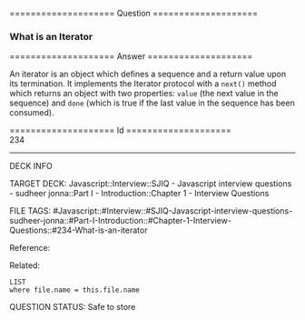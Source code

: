 ==================== Question ====================  

### What is an Iterator  

==================== Answer ====================  

An iterator is an object which defines a sequence and a return value upon its
termination. It implements the Iterator protocol with a `next()` method which
returns an object with two properties: `value` (the next value in the sequence)
and `done` (which is true if the last value in the sequence has been consumed).

==================== Id ====================  
234
<!--ID: 1707879868023-->

---

DECK INFO

TARGET DECK: Javascript::Interview::SJIQ - Javascript interview questions - sudheer jonna::Part I - Introduction::Chapter 1 - Interview Questions

FILE TAGS: #Javascript::#Interview::#SJIQ-Javascript-interview-questions-sudheer-jonna::#Part-I-Introduction::#Chapter-1-Interview-Questions::#234-What-is-an-iterator

Reference:

Related:

```dataview
LIST
where file.name = this.file.name
```
QUESTION STATUS: Safe to store
